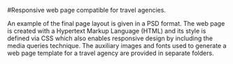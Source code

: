 #Responsive web page compatible for travel agencies.

An example of the final page layout is given in a PSD format. The web page is created with a Hypertext Markup Language (HTML) and its style is defined via CSS which also enables responsive design by including the media queries technique. The аuxiliary images and fonts used to generate a web page template for a travel agency are provided in separate folders.
